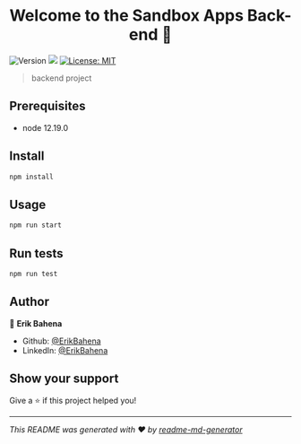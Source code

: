 <h1 align="center">Welcome to the Sandbox Apps Back-end 👋</h1>
<p>
  <img alt="Version" src="https://img.shields.io/badge/version-1.0.0-blue.svg?cacheSeconds=2592000" />
  <img src="https://img.shields.io/badge/node-12.19.0-blue.svg" />
  <a href="#" target="_blank">
    <img alt="License: MIT" src="https://img.shields.io/badge/License-MIT-yellow.svg" />
  </a>
</p>

> backend project

## Prerequisites

- node 12.19.0

## Install

```sh
npm install
```

## Usage

```sh
npm run start
```

## Run tests

```sh
npm run test
```

## Author

👤 **Erik Bahena**

- Github: [@ErikBahena](https://github.com/ErikBahena)
- LinkedIn: [@ErikBahena](https://linkedin.com/in/ErikBahena)

## Show your support

Give a ⭐️ if this project helped you!

---

_This README was generated with ❤️ by [readme-md-generator](https://github.com/kefranabg/readme-md-generator)_
